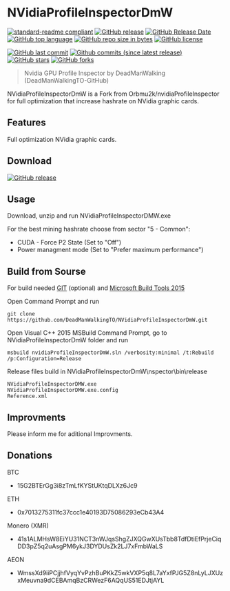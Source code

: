 # NVidiaProfileInspectorDmW
[![standard-readme compliant](https://img.shields.io/badge/readme%20style-standard-brightgreen.svg)](https://github.com/RichardLitt/standard-readme)
[![GitHub release](https://img.shields.io/github/release/DeadManWalkingTO/NVidiaProfileInspectorDmW/all.svg)](https://github.com/DeadManWalkingTO/NVidiaProfileInspectorDmW/releases/latest)
[![GitHub Release Date](https://img.shields.io/github/release-date-pre/DeadManWalkingTO/NVidiaProfileInspectorDmW.svg)](https://github.com/DeadManWalkingTO/NVidiaProfileInspectorDmW/releases/latest)
[![GitHub top language](https://img.shields.io/github/languages/top/DeadManWalkingTO/NVidiaProfileInspectorDmW.svg)](https://github.com/DeadManWalkingTO/NVidiaProfileInspectorDmW)
[![GitHub repo size in bytes](https://img.shields.io/github/repo-size/DeadManWalkingTO/NVidiaProfileInspectorDmW.svg)](https://github.com/DeadManWalkingTO/NVidiaProfileInspectorDmW)
[![GitHub license](https://img.shields.io/github/license/DeadManWalkingTO/NVidiaProfileInspectorDmW.svg)](https://github.com/DeadManWalkingTO/NVidiaProfileInspectorDmW/blob/master/LICENSE)

[![GitHub last commit](https://img.shields.io/github/last-commit/DeadManWalkingTO/NVidiaProfileInspectorDmW.svg)](https://github.com/DeadManWalkingTO/NVidiaProfileInspectorDmW)
[![Github commits (since latest release)](https://img.shields.io/github/commits-since/DeadManWalkingTO/NVidiaProfileInspectorDmW/latest.svg)](https://github.com/DeadManWalkingTO/NVidiaProfileInspectorDmW)
[![GitHub stars](https://img.shields.io/github/stars/DeadManWalkingTO/NVidiaProfileInspectorDmW.svg)](https://github.com/DeadManWalkingTO/NVidiaProfileInspectorDmW/stargazers)
[![GitHub forks](https://img.shields.io/github/forks/DeadManWalkingTO/NVidiaProfileInspectorDmW.svg)](https://github.com/DeadManWalkingTO/NVidiaProfileInspectorDmW/network)
>Nvidia GPU Profile Inspector by DeadManWalking (DeadManWalkingTO-GitHub)

NVidiaProfileInspectorDmW is a Fork from Orbmu2k/nvidiaProfileInspector for full optimization that increase hashrate on NVidia graphic cards.

## Features
Full optimization NVidia graphic cards.

## Download
[![GitHub release](https://img.shields.io/github/release/DeadManWalkingTO/NVidiaProfileInspectorDmW/all.svg)](https://github.com/DeadManWalkingTO/NVidiaProfileInspectorDmW/releases/latest)

## Usage
Download, unzip and run NVidiaProfileInspectorDMW.exe

For the best mining hashrate choose from sector "5 - Common":
* CUDA - Force P2 State (Set to "Off")
* Power managment mode (Set to "Prefer maximum performance")

## Build from Sourse
For build needed [GIT](https://git-scm.com/downloads) (optional) and [Microsoft Build Tools 2015](https://www.microsoft.com/en-us/download/details.aspx?id=48159)

Open Command Prompt and run 
```
git clone https://github.com/DeadManWalkingTO/NVidiaProfileInspectorDmW.git
```
Open Visual C++ 2015 MSBuild Command Prompt, go to NVidiaProfileInspectorDmW folder and run 
```
msbuild nvidiaProfileInspectorDmW.sln /verbosity:minimal /t:Rebuild /p:Configuration=Release
```
Release files build in NVidiaProfileInspectorDmW\nspector\bin\release
```
NVidiaProfileInspectorDMW.exe
NVidiaProfileInspectorDMW.exe.config
Reference.xml
```

## Improvments
Please inform me for aditional Improvments.

## Donations

BTC
* 15G2BTErGg3i8zTmLfKYStUKtqDLXz6Jc9

ETH
* 0x7013275311fc37ccc1e40193D75086293eCb43A4

Monero (XMR)
* 41s1ALMHsW8EiYU31NCT3nWJqsShgZJXQGwXUsTbb8TdfDtiEfPrjeCiqDD3pZ5q2uAsgPM6ykJ3DYDUsZk2LJ7xFmbWaLS

AEON
* WmssXd9iiPCjjhfVyqYvPzhBuPKkZ5wkVXP5q8L7aYxfPJG5Z8nLyLJXUzxMeuvna9dCEBAmqBzCRWezF6AQqUS51EDJtjAYL
